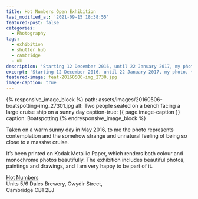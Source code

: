 ```yaml
---
title: Hot Numbers Open Exhibition
last_modified_at: '2021-09-15 18:38:55'
featured-post: false
categories:
  - Photography
tags:
  - exhibition
  - shutter hub
  - cambridge
  - uk
description: 'Starting 12 December 2016, until 22 January 2017, my photo, Boatspotting, is part of the Hot Numbers Open Exhibition in Cambridge.'
excerpt: 'Starting 12 December 2016, until 22 January 2017, my photo, <em>Boatspotting</em>, is part of the <em>Hot Numbers Open Exhibition</em> in Cambridge.'
featured-image: feat-20160506-img_2730.jpg
image-caption: true
---
```

{% responsive_image_block %}
  path: assets/images/20160506-boatspotting-img_27301.jpg
  alt: Two people seated on a bench facing a large cruise ship on a sunny day
  caption-true: {{ page.image-caption }}
  caption: Boatspotting
{% endresponsive_image_block %}

Taken on a warm sunny day in May 2016, to me the photo represents contemplation and the somehow strange and unnatural feeling of being so close to a massive cruise.

It’s been printed on Kodak Metallic Paper, which renders both colour and monochrome photos beautifully. The exhibition includes beautiful photos, paintings and drawings, and I am very happy to be part of it.

<p class="detached"><a href="https://hotnumberscoffee.co.uk/gwydir-st/" title="Go to the Hot Numbers website">Hot Numbers</a><br>
Units 5/6 Dales Brewery, Gwydir Street,<br>
Cambridge CB1 2LJ</p>
